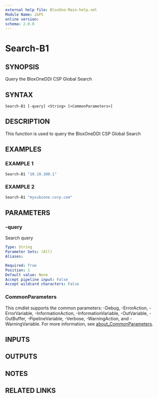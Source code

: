 ```yaml
---
external help file: BloxOne-Main-help.xml
Module Name: ibPS
online version:
schema: 2.0.0
---
```


# Search-B1

## SYNOPSIS
Query the BloxOneDDI CSP Global Search

## SYNTAX

```
Search-B1 [-query] <String> [<CommonParameters>]
```

## DESCRIPTION
This function is used to query the BloxOneDDI CSP Global Search

## EXAMPLES

### EXAMPLE 1
```powershell
Search-B1 "10.10.100.1"
```

### EXAMPLE 2
```powershell
Search-B1 "mysubzone.corp.com"
```

## PARAMETERS

### -query
Search query

```yaml
Type: String
Parameter Sets: (All)
Aliases:

Required: True
Position: 1
Default value: None
Accept pipeline input: False
Accept wildcard characters: False
```

### CommonParameters
This cmdlet supports the common parameters: -Debug, -ErrorAction, -ErrorVariable, -InformationAction, -InformationVariable, -OutVariable, -OutBuffer, -PipelineVariable, -Verbose, -WarningAction, and -WarningVariable. For more information, see [about_CommonParameters](http://go.microsoft.com/fwlink/?LinkID=113216).

## INPUTS

## OUTPUTS

## NOTES

## RELATED LINKS
